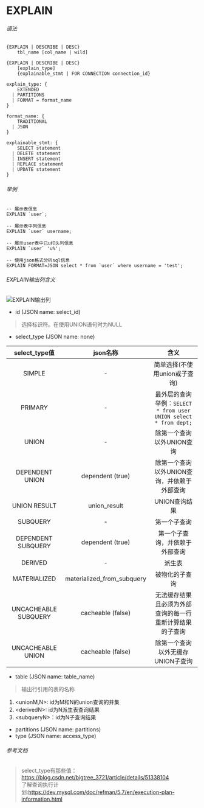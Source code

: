 # EXPLAIN
###### 语法

```
{EXPLAIN | DESCRIBE | DESC}
    tbl_name [col_name | wild]

{EXPLAIN | DESCRIBE | DESC}
    [explain_type]
    {explainable_stmt | FOR CONNECTION connection_id}

explain_type: {
    EXTENDED
  | PARTITIONS
  | FORMAT = format_name
}

format_name: {
    TRADITIONAL
  | JSON
}

explainable_stmt: {
    SELECT statement
  | DELETE statement
  | INSERT statement
  | REPLACE statement
  | UPDATE statement
}
```
###### 举例
```
-- 展示表信息
EXPLAIN `user`;

-- 展示表中列信息
EXPLAIN `user` username;

-- 展示user表中已u打头列信息
EXPLAIN `user` 'u%';

-- 使用json格式分析sql信息
EXPLAIN FORMAT=JSON select * from `user` where username = 'test';

```
###### EXPLAIN输出列含义

![EXPLAIN输出列](https://github.com/jsjchai/blog/blob/master/2019/mysql/EXPLAIN/EXPLAIN%E8%BE%93%E5%87%BA%E5%88%97.png)
* id (JSON name: select_id)

>选择标识符。在使用UNION语句时为NULL

* select_type (JSON name: none)

|select_type值|json名称| 含义 |
 | :-----:|  :-----: | :-----: |
 |SIMPLE|- |简单选择(不使用union或子查询)|
 |PRIMARY|- |最外层的查询 举例：```SELECT * from user UNION select * from dept;```|
 |UNION|- |除第一个查询以外UNION查询|
 |DEPENDENT UNION|	dependent (true) |除第一个查询以外UNION查询，并依赖于外部查询|
 |UNION RESULT|union_result |UNION查询结果|
 |SUBQUERY|-|第一个子查询|
 |DEPENDENT SUBQUERY|	dependent (true)|第一个子查询，并依赖于外部查询|
 |DERIVED|-|派生表|
 |MATERIALIZED|materialized_from_subquery|被物化的子查询|
 |UNCACHEABLE SUBQUERY|cacheable (false)|无法缓存结果且必须为外部查询的每一行重新计算结果的子查询|
 |UNCACHEABLE UNION|cacheable (false)|除第一个查询以外无缓存UNION子查询|

* table (JSON name: table_name)
>输出行引用的表的名称

 1. &lt;unionM,N&gt;: id为M和N的union查询的并集
 2. &lt;derivedN&gt;: id为N派生表查询结果
 3. &lt;subqueryN&gt;：id为N子查询结果
* partitions (JSON name: partitions)
* type (JSON name: access_type)

###### 参考文档

>select_type有那些值：https://blog.csdn.net/bigtree_3721/article/details/51338104<br>
了解查询执行计划:https://dev.mysql.com/doc/refman/5.7/en/execution-plan-information.html
